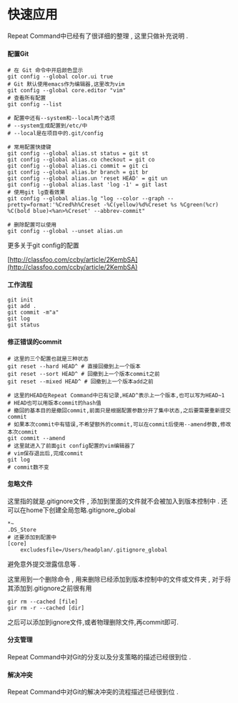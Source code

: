 # 快速应用

Repeat Command中已经有了很详细的整理 , 这里只做补充说明 .

#### **配置Git**

```
# 在 Git 命令中开启颜色显示
git config --global color.ui true
# Git 默认使用emacs作为编辑器,这里改为vim
git config --global core.editor "vim"
# 查看所有配置
git config --list

# 配置中还有--system和--local两个选项
# --system生成配置到/etc/中
# --local是在项目中的.git/config

# 常用配置快捷键
git config --global alias.st status = git st
git config --global alias.co checkout = git co
git config --global alias.ci commit = git ci
git config --global alias.br branch = git br
git config --global alias.un 'reset HEAD' = git un
git config --global alias.last 'log -1' = git last
# 使用git lg查看效果
git config --global alias.lg "log --color --graph --pretty=format:'%Cred%h%Creset -%C(yellow)%d%Creset %s %Cgreen(%cr) %C(bold blue)<%an>%Creset' --abbrev-commit"

# 删除配置可以使用
git config --global --unset alias.un
```

更多关于git config的配置

[http://classfoo.com/ccby/article/2KembSA](http://classfoo.com/ccby/article/2KembSA)

#### 工作流程

```
git init
git add .
git commit -m"a"
git log
git status
```

#### 修正错误的commit

```
# 这里的三个配置也就是三种状态
git reset --hard HEAD^ # 直接回撤到上一个版本
git reset --sort HEAD^ # 回撤到上一个版本commit之前
git reset --mixed HEAD^ # 回撤到上一个版本add之前

# 这里的HEAD在Repeat Command中已有记录,HEAD^表示上一个版本,也可以写为HEAD~1
# HEAD也可以用版本commit的hash值
# 撤回的基本目的是撤回commit,前面只是根据配置参数分开了集中状态,之后要需要重新提交commit
# 如果本次commit中有错误,不希望额外的commit,可以在commit后使用--amend参数,修改本次commit
git commit --amend
# 这里就进入了前面git config配置的vim编辑器了
# vim保存退出后,完成commit
git log
# commit数不变
```

#### **忽略文件**

这里指的就是.gitignore文件 , 添加到里面的文件就不会被加入到版本控制中 . 还可以在home下创建全局忽略.gitignore\_global

```
*~
.DS_Store
# 还要添加到配置中
[core]
    excludesfile=/Users/headplan/.gitignore_global
```

避免意外提交泄露信息等 .

这里用到一个删除命令 , 用来删除已经添加到版本控制中的文件或文件夹 , 对于将其添加到.gitignore之前很有用

```
gir rm --cached [file]
gir rm -r --cached [dir]
```

之后可以添加到ignore文件,或者物理删除文件,再commit即可.

#### 分支管理

Repeat Command中对Git的分支以及分支策略的描述已经很到位 .

#### 解决冲突

Repeat Command中对Git的解决冲突的流程描述已经很到位 .

